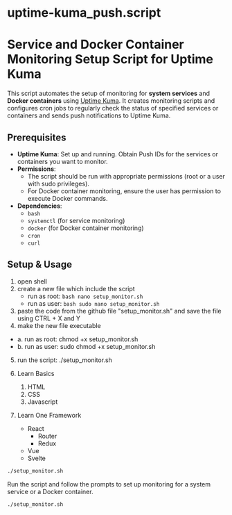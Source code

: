 # uptime-kuma_push.script

# Service and Docker Container Monitoring Setup Script for Uptime Kuma

This script automates the setup of monitoring for **system services** and **Docker containers** using [Uptime Kuma](https://github.com/louislam/uptime-kuma). It creates monitoring scripts and configures cron jobs to regularly check the status of specified services or containers and sends push notifications to Uptime Kuma.

## Prerequisites

- **Uptime Kuma**: Set up and running. Obtain Push IDs for the services or containers you want to monitor.
- **Permissions**:
  - The script should be run with appropriate permissions (root or a user with sudo privileges).
  - For Docker container monitoring, ensure the user has permission to execute Docker commands.
- **Dependencies**:
  - `bash`
  - `systemctl` (for service monitoring)
  - `docker` (for Docker container monitoring)
  - `cron`
  - `curl`

## Setup & Usage

1. open shell
2. create a new file which include the script
   - run as root: ```bash
     nano setup_monitor.sh```
   - run as user: ```bash
     sudo nano setup_monitor.sh```
4. paste the code from the github file "setup_monitor.sh" and save the file using CTRL + X and Y
5. make the new file executable
  - a. run as root: chmod +x setup_monitor.sh
  - b. run as user: sudo chmod +x setup_monitor.sh
5. run the script: ./setup_monitor.sh

1. Learn Basics
   1. HTML
   2. CSS
   7. Javascript
2. Learn One Framework
   - React 
     - Router
     - Redux
   * Vue
   + Svelte
  
```bash
./setup_monitor.sh
```

Run the script and follow the prompts to set up monitoring for a system service or a Docker container.

```bash
./setup_monitor.sh
